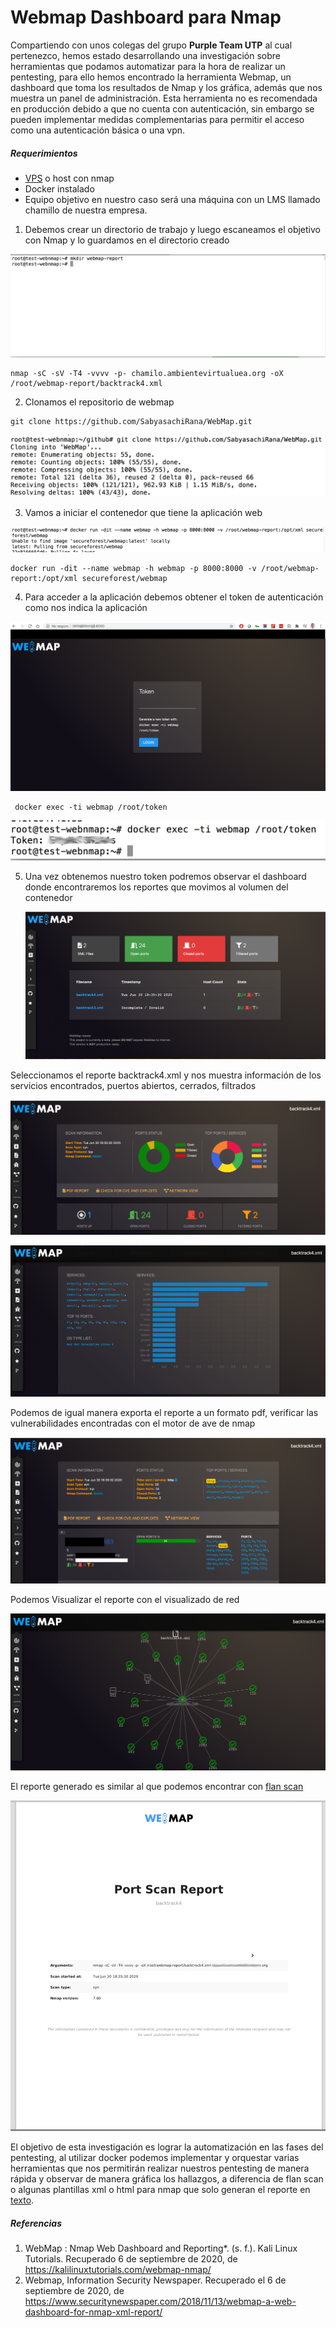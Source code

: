 # Webmap Dashboard para Nmap

Compartiendo con unos colegas del grupo **Purple Team UTP** al cual pertenezco, hemos estado desarrollando una investigación sobre herramientas que podamos automatizar para la hora de realizar un pentesting, para ello hemos encontrado la herramienta Webmap, un dashboard que toma los resultados de Nmap y los gráfica, además que nos muestra un panel de administración. Esta herramienta no es recomendada en producción debido a que no cuenta con autenticación, sin embargo se pueden implementar medidas complementarias para permitir el acceso como una autenticación básica o una vpn. 

##### Requerimientos

* [VPS](https://www.vultr.com/?ref=8403796-6G "Vultr.com") o host con nmap 
* Docker instalado
* Equipo objetivo en nuestro caso será una máquina con un LMS llamado chamillo de nuestra empresa. 



1. Debemos crear un directorio de trabajo y luego escaneamos el objetivo con Nmap y lo guardamos en el directorio creado

![](./img/1.png)

```shell
nmap -sC -sV -T4 -vvvv -p- chamilo.ambientevirtualuea.org -oX /root/webmap-report/backtrack4.xml
```

2. Clonamos el repositorio de webmap 

```
git clone https://github.com/SabyasachiRana/WebMap.git
```

![2](img/2.png)

3. Vamos a iniciar el contenedor que tiene la aplicación web 

![3](img/3.png)

```shell
docker run -dit --name webmap -h webmap -p 8000:8000 -v /root/webmap-report:/opt/xml secureforest/webmap
```

4. Para acceder a la aplicación debemos obtener el token de autenticación como nos indica la aplicación

![4](img/4.png)

```shell
 docker exec -ti webmap /root/token
```

![5](img/5.png)



5. Una vez obtenemos nuestro token podremos observar el dashboard donde encontraremos los reportes que movimos al volumen del contenedor

   ![6](img/6.png)



Seleccionamos el reporte backtrack4.xml y nos muestra información de los servicios encontrados, 		puertos abiertos, cerrados, filtrados 

![7](img/7.png)



![8](img/8.png)

Podemos de igual manera exporta el reporte a un formato pdf, verificar las vulnerabilidades encontradas con el motor de ave de nmap

![9](img/9.png)

Podemos Visualizar el reporte con el visualizado de red

![10](img/10.png)

El reporte generado es similar al que podemos encontrar con [flan scan](https://backtrackacademy.com/articulo/analisis-de-vulnerabilidades-con-flan-scan) 

![11](img/11.png)



El objetivo de esta investigación es lograr la automatización en las fases del pentesting, al utilizar docker podemos implementar y orquestar varias herramientas que nos permitirán realizar nuestros pentesting de manera rápida y observar de manera gráfica los hallazgos, a diferencia de flan scan o algunas plantillas xml o html para nmap que solo generan el reporte en [texto](https://github.com/honze-net/nmap-bootstrap-xsl).



##### Referencias

1. WebMap : Nmap Web Dashboard and Reporting*. (s. f.). Kali Linux Tutorials. Recuperado 6 de septiembre de 2020, de https://kalilinuxtutorials.com/webmap-nmap/
2. Webmap, Information Security Newspaper. Recuperado el 6 de septiembre de 2020, de https://www.securitynewspaper.com/2018/11/13/webmap-a-web-dashboard-for-nmap-xml-report/

